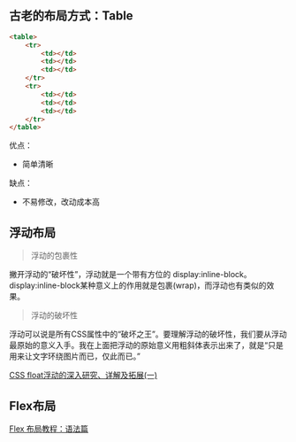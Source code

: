 ## 古老的布局方式：Table

```html
<table>
    <tr>
        <td></td>
        <td></td>
        <td></td>
    </tr>
    <tr>
        <td></td>
        <td></td>
        <td></td>
    </tr>
</table>
```

优点：
* 简单清晰

缺点：
* 不易修改，改动成本高

## 浮动布局

> 浮动的包裹性

撇开浮动的“破坏性”，浮动就是一个带有方位的 display:inline-block。
display:inline-block某种意义上的作用就是包裹(wrap)，而浮动也有类似的效果。

> 浮动的破坏性

浮动可以说是所有CSS属性中的“破坏之王”。要理解浮动的破坏性，我们要从浮动最原始的意义入手。我在上面把浮动的原始意义用粗斜体表示出来了，就是“只是用来让文字环绕图片而已，仅此而已。”

[CSS float浮动的深入研究、详解及拓展(一)](https://www.zhangxinxu.com/wordpress/2010/01/css-float%E6%B5%AE%E5%8A%A8%E7%9A%84%E6%B7%B1%E5%85%A5%E7%A0%94%E7%A9%B6%E3%80%81%E8%AF%A6%E8%A7%A3%E5%8F%8A%E6%8B%93%E5%B1%95%E4%B8%80/)

## Flex布局

[Flex 布局教程：语法篇](http://www.ruanyifeng.com/blog/2015/07/flex-grammar.html?utm_source=tuicool)